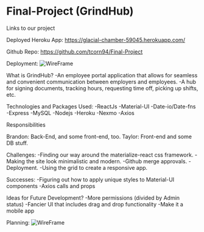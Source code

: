 # Final-Project (GrindHub)

Links to our project

Deployed Heroku App: https://glacial-chamber-59045.herokuapp.com/

Github Repo: https://github.com/tcorn94/Final-Project

Deployment:
![WireFrame](https://i.imgur.com/N6pMLxX.png)


What is GrindHub?
-An employee portal application that allows for seamless and convenient
communication between employers and employees.
-A hub for signing documents, tracking hours, requesting time off, picking up
shifts, etc.

Technologies and Packages Used:
-ReactJs
-Material-UI
-Date-io/Date-fns
-Express
-MySQL
-Nodejs
-Heroku
-Nexmo
-Axios

Responsibilities

Brandon: Back-End, and some front-end, too.
Taylor: Front-end and some DB stuff.


Challenges:
-Finding our way around the materialize-react css framework.
-Making the site look minimalistic and modern.
-Github merge approvals.
-Deployment.
-Using the grid to create a responsive app.

Successes:
-Figuring out how to apply unique styles to Material-UI components
-Axios calls and props


Ideas for Future Development?
-More permissions (divided by Admin status)
-Fancier UI that includes drag and drop functionality
-Make it a mobile app

Planning:
![WireFrame](https://i.imgur.com/r8oBFxF.png)


